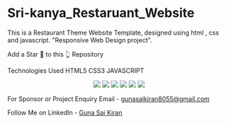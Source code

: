 # Sri-kanya_Restaruant_Website
This is a Restaurant Theme Website Template, designed using html , css and javascript.
 "Responsive Web Design project".

Add a Star 🌟 to this 👆 Repository

Technologies Used
HTML5
CSS3
JAVASCRIPT

<p align="center">
  <img src="https://github.com/Gunasaikiran/Sri-kanya_Restaruant_Website/blob/main/img1.png" >
    <img src="https://github.com/Gunasaikiran/Sri-kanya_Restaruant_Website/blob/main/img2.png" >

  <img src="https://github.com/Gunasaikiran/Sri-kanya_Restaruant_Website/blob/main/img3.png" >

  <img src="https://github.com/Gunasaikiran/Sri-kanya_Restaruant_Website/blob/main/img4.png" >

  <img src="https://github.com/Gunasaikiran/Sri-kanya_Restaruant_Website/blob/main/img5.png" >

  <img src="https://github.com/Gunasaikiran/Sri-kanya_Restaruant_Website/blob/main/img6.png" >

  
</p>


For Sponsor or Project Enquiry
Email - gunasaikiran8055@gmail.com

Follow Me on
LinkedIn - <a href="https://www.linkedin.com/in/guna-sai-kiran-b526a2220/">Guna Sai Kiran</a>


